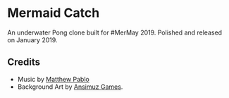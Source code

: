 # Mermaid Catch

An underwater Pong clone built for #MerMay 2019. Polished and released on January 2019.

## Credits

* Music by [Matthew Pablo](http://matthewpablo.com)
* Background Art by [Ansimuz Games](http://ansimuz.com).
